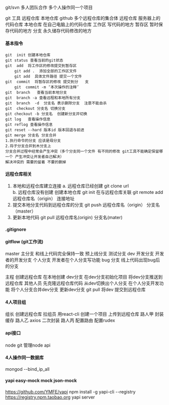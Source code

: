 git/svn 多人团队合作 多个人操作同一个项目

git  工具  远程仓库 本地仓库
github    多个远程仓库的集合体 
远程仓库    服务器上的代码仓库
本地仓库    在自己电脑上的代码仓库
工作区      写代码的地方
暂存区      暂时保存代码的地方
分支        永久储存代码修改的地方
  

#### 基本指令
     
    git  init 创建本地仓库
    git status 查看当前的git状态
    git  add  将工作区的修改提交到暂存区
        git add .  添加全部的工作区文件
        git add  具体文件路径 提交一个文件
    git  commit  将暂存区的修改 提交到分   支
        git  commit -m ‘本次操作的注释’
    git  branch   查看当前本地分支
    git  branch -a 查看远程和本地所有分支
    git  branch  -d  分支名 表示删除分支  注意不能自杀
    git  checkout 分支名 切换分支
    git checkout -b 分支名  创建新分支并切换
    git log   查看操作信息
    git reflog 查看操作信息
    git reset --hard 版本id 版本回退与前进
    git merge 分支名 分支合并
    1.执行命令的分支 应该是母分支
    2.将子分支合并到木分支上
    分支合并过程中经常会产生冲突（多个分支同一个文件 有不同的修改 git工具不能确定保留哪一个 产生冲突让开发者自己解决）
    解决冲突的 需要的留着 不要的删掉

#### 远程仓库相关
  1. 本地和远程仓库建立连接
     a. 远程仓库已经创建   git clone  url  
     b. 远程仓库没有创建 
        创建本地仓库 git init
        在与远程仓库关联
        git remote add 远程仓库名（origin） 连接地址 
  2. 提交本地分支代码到远程仓库的分支
     git  push  远程仓库名（origin） 分支名 （master）
  3. 更新本地代码
     git  pull  远程仓库名(origin) 分支名(mater)
    
#### .gitignore


#### gitflow (git工作流)
master 主分支    和线上代码完全保持一致
预上线分支  测试分支
dev    开发分支  开发者的开发分支
个人分支         开发者在个人分支写功能
bug 分支        线上代码出现bug后的分支

主程 
    创建远程仓库 
    在本地创建 dev分支
    在dev分支初始化项目
    将dev分支推送到远程仓库
其他人员
    先克隆远程仓库代码
    从dev切换出个人分支
    在个人分支开发功能
    将个人分支合并dev分支 
    更新dev分支 git pull
    将dev 提交到远程仓库
 
 #### 4人项目组
 组长 创建远程仓库 拉组员 用react-cli 创建一个项目 上传到远程仓库 
 路人甲 封装缓存
 路人乙 axios 二次封装
 路人丙 配置路由
       配置rudex
#### api接口
node git 管理node api 

#### 4人操作同一数据库
mongod --bind_ip_all

#### yapi  easy-mock  mock  json-mock
https://github.com/YMFE/yapi
npm install -g yapi-cli --registry https://registry.npm.taobao.org
yapi server 